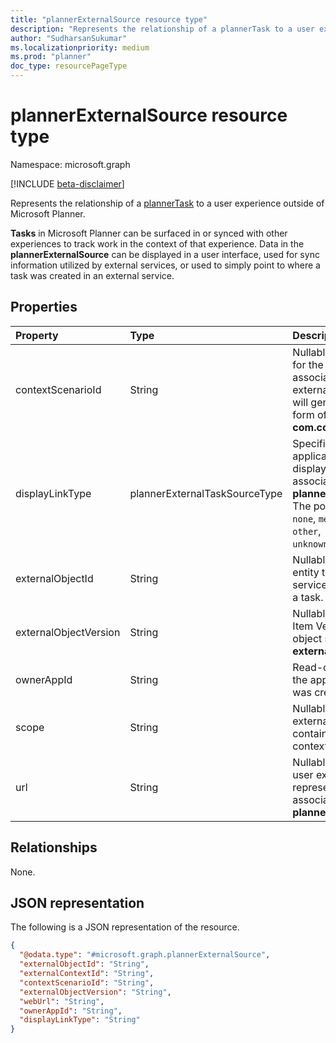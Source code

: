 ```yaml
---
title: "plannerExternalSource resource type"
description: "Represents the relationship of a plannerTask to a user experience outside of Microsoft Planner."
author: "SudharsanSukumar"
ms.localizationpriority: medium
ms.prod: "planner"
doc_type: resourcePageType
---
```


# plannerExternalSource resource type

Namespace: microsoft.graph

[!INCLUDE [beta-disclaimer](../../includes/beta-disclaimer.md)]

Represents the relationship of a [plannerTask](plannertask.md) to a user experience outside of Microsoft Planner. 

**Tasks** in Microsoft Planner can be surfaced in or synced with other experiences to track work in the context of that experience. Data in the **plannerExternalSource** can be displayed in a user interface, used for sync information utilized by external services, or used to simply point to where a task was created in an external service.

## Properties
|Property|Type|Description|
|:---|:---|:---|
|contextScenarioId|String|Nullable. An identifier for the scenario associated with this external source. This will generally take the form of **com.contoso.myapp**.|
|displayLinkType|plannerExternalTaskSourceType|Specifies how an application should display the link to the associated **plannerExternalSource**. The possible values are: `none`, `meetingNotes`, `other`, `unknownFutureValue`.|
|externalObjectId|String|Nullable. The id of the entity that an external service associates with a task.|
|externalObjectVersion|String|Nullable. The external Item Version for the object specified by the **externalObjectId**.|
|ownerAppId|String|Read-only. The Id of the app where the task was created.|
|scope|String|Nullable. The id of the external entity's containing entity or context.|
|url|String|Nullable. URL of the user experience represented by the associated **plannerExternalSource**.|

## Relationships
None.

## JSON representation
The following is a JSON representation of the resource.
<!-- {
  "blockType": "resource",
  "@odata.type": "microsoft.graph.plannerExternalSource"
}
-->
``` json
{
  "@odata.type": "#microsoft.graph.plannerExternalSource",
  "externalObjectId": "String",
  "externalContextId": "String",
  "contextScenarioId": "String",
  "externalObjectVersion": "String",
  "webUrl": "String",
  "ownerAppId": "String",
  "displayLinkType": "String"
}
```

